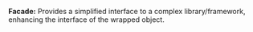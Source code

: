 **Facade:** Provides a simplified interface to a complex library/framework, enhancing the interface of the wrapped object.